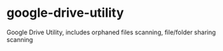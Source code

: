 google-drive-utility
====================

Google Drive Utility, includes orphaned files scanning, file/folder sharing scanning
